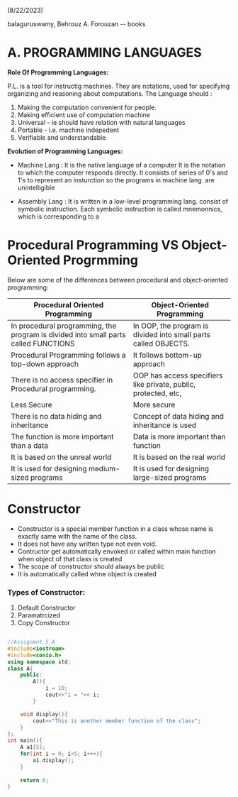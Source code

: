 (8/22/2023)

balaguruswamy, Behrouz A. Forouzan -- books

# A. PROGRAMMING LANGUAGES
 **Role Of Programming Languages:**

 P.L. is a tool for instructig machines. They are notations, used for specifying organizing and reasoning about computations. The Language should :
1. Making the computation convenient for people.
2. Making efficient use of computation machine 
3. Universal - ie should have relation with natural languages
4. Portable - i.e. machine indepedent
5. Verifiable and understandable  

**Evolution of Programming Languages:**
 * Machine Lang : It is the native language of a computer It is the notation to which the computer responds directly. It consists of series of 0's and 1's to represent an insturction so the programs in machine lang. are unintelligible 

 * Assembly Lang : It is written in a low-level programming lang. consist of symbolic instruction. Each symbolic instruction is called mnemonnics, which is corresponding to a

# Procedural Programming VS Object-Oriented Progrmming 

Below are some of the differences between procedural and object-oriented programming:

|Procedural Oriented Programming | Object-Oriented Programming|
|--------------------------------|----------------------------|
|In procedural programming, the program is divided into small parts called FUNCTIONS| In OOP, the program is divided into small parts called OBJECTS.|
| Procedural Programming follows a top-down approach| It follows bottom-up approach|
| There is no access specifier in Procedural programming.| OOP has access specifiers like private, public, protected, etc,|
| Less Secure | More secure   |
| There is no data hiding and inheritance | Concept of data hiding and inheritance is used|
| The function is more important than a data| Data is more important than function|
| It is based on the unreal world | It is based on the real world|
| It is used for designing medium-sized programs| It is used for designing large-sized programs|

# Constructor 
* Constructor is a special member function in a class whose name is exactly same with the name of the class.
* It does not have any written type not even void.
* Contructor get automatically envoked or called within main function when object of that class is created 
* The scope of constructor should always be public
* It is automatically called whne object is created

### Types of Constructor:
1. Default Constructor
2. Paramatrcized
3. Copy Constructor

```cpp

//Assignmnt_5_A
#include<iostream>
#include<conio.h>
using namespace std;
class A{
    public:
        A(){
            i = 10;
            cout<<"i = "<< i;
        }

    void display(){
        cout<<"This is another member function of the class";
    }
};
int main(){
    A a1[5];
    for(int i = 0; i<5; i++>){
        a1.display();
    }
    
    return 0;
}
```